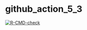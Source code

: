 # github_action_5_3

<!-- badges: start -->
[![R-CMD-check](https://github.com/go990311/github_action_5_3/actions/workflows/R-CMD-check.yaml/badge.svg)](https://github.com/go990311/github_action_5_3/actions/workflows/R-CMD-check.yaml)
<!-- badges: end -->
